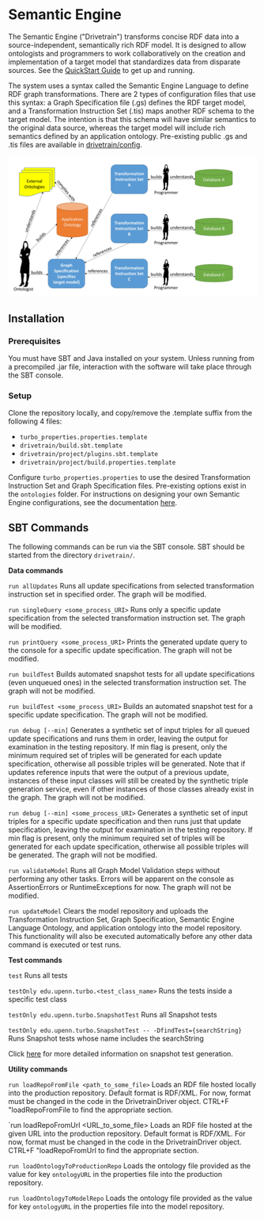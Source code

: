 # Semantic Engine
The Semantic Engine ("Drivetrain") transforms concise RDF data into a source-independent, semantically rich RDF model. It is designed to allow ontologists and programmers to work collaboratively on the creation and implementation of a target model that standardizes data from disparate sources. See the [QuickStart Guide](docs/quickStart.md) to get up and running.

The system uses a syntax called the Semantic Engine Language to define RDF graph transformations. There are 2 types of configuration files that use this syntax: a Graph Specification file (.gs) defines the RDF target model, and a Transformation Instruction Set (.tis) maps another RDF schema to the target model. The intention is that this schema will have similar semantics to the original data source, whereas the target model will include rich semantics defined by an application ontology. Pre-existing public .gs and .tis files are available in [drivetrain/config](drivetrain/config).

![workers](docs/images/workers.JPG)

## Installation

### Prerequisites

You must have SBT and Java installed on your system. Unless running from a precompiled .jar file, interaction with the software will take place through the SBT console.

### Setup

Clone the repository locally, and copy/remove the .template suffix from the following 4 files:
- `turbo_properties.properties.template`
- `drivetrain/build.sbt.template`
- `drivetrain/project/plugins.sbt.template`
- `drivetrain/project/build.properties.template`

Configure `turbo_properties.properties` to use the desired Transformation Instruction Set and Graph Specification files. Pre-existing options exist in the `ontologies` folder. For instructions on designing your own Semantic Engine configurations, see the documentation [here](docs/Semantic%20Engine%20Configuration%20Tutorial.docx).

## SBT Commands
The following commands can be run via the SBT console. SBT should be started from the directory `drivetrain/`.

**Data commands**

`run allUpdates` Runs all update specifications from selected transformation instruction set in specified order. The graph will be modified.

`run singleQuery <some_process_URI>` Runs only a specific update specification from the selected transformation instruction set. The graph will be modified.

`run printQuery <some_process_URI>` Prints the generated update query to the console for a specific update specification. The graph will not be modified.

`run buildTest` Builds automated snapshot tests for all update specifications (even unqueued ones) in the selected transformation instruction set. The graph will not be modified.

`run buildTest <some_process_URI>` Builds an automated snapshot test for a specific update specification. The graph will not be modified.

`run debug [--min]` Generates a synthetic set of input triples for all queued update specifications and runs them in order, leaving the output for examination in the testing repository. If min flag is present, only the minimum required set of triples will be generated for each update specification, otherwise all possible triples will be generated.  Note that if updates reference inputs that were the output of a previous update, instances of these input classes will still be created by the synthetic triple generation service, even if other instances of those classes already exist in the graph. The graph will not be modified.

`run debug [--min] <some_process_URI>` Generates a synthetic set of input triples for a specific update specification and then runs just that update specification, leaving the output for examination in the testing repository. If min flag is present, only the minimum required set of triples will be generated for each update specification, otherwise all possible triples will be generated. The graph will not be modified.

`run validateModel` Runs all Graph Model Validation steps without performing any other tasks. Errors will be apparent on the console as AssertionErrors or RuntimeExceptions for now. The graph will not be modified.

`run updateModel` Clears the model repository and uploads the Transformation Instruction Set, Graph Specification, Semantic Engine Language Ontology, and application ontology into the model repository. This functionality will also be executed automatically before any other data command is executed or test runs.

**Test commands**

`test` Runs all tests

`testOnly edu.upenn.turbo.<test_class_name>` Runs the tests inside a specific test class

`testOnly edu.upenn.turbo.SnapshotTest` Runs all Snapshot tests

`testOnly edu.upenn.turbo.SnapshotTest -- -DfindTest={searchString}` Runs Snapshot tests whose name includes the searchString

Click [here](docs/snapshotTestDocs.md) for more detailed information on snapshot test generation.

**Utility commands**

`run loadRepoFromFile <path_to_some_file>` Loads an RDF file hosted locally into the production repository. Default format is RDF/XML. For now, format must be changed in the code in the DrivetrainDriver object. CTRL+F "loadRepoFromFile to find the appropriate section.

`run loadRepoFromUrl <URL_to_some_file> Loads an RDF file hosted at the given URL into the production repository. Default format is RDF/XML. For now, format must be changed in the code in the DrivetrainDriver object. CTRL+F "loadRepoFromUrl to find the appropriate section.

`run loadOntologyToProductionRepo` Loads the ontology file provided as the value for key `ontologyURL` in the properties file into the production repository.

`run loadOntologyToModelRepo` Loads the ontology file provided as the value for key `ontologyURL` in the properties file into the model repository.
